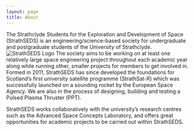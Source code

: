 ```yaml
---
layout: page
title: About
---
```


The Strathclyde Students for the Exploration and Development of Space (StrathSEDS) is an engineering/science-based society for undergraduate and postgraduate students of the University of Strathclyde.
![StrathSEDS Logo][logo]
The society aims to be working on at least one relatively large space engineering project throughout each academic year along while running other, smaller projects for members to get involved in. Formed in 2011, StrathSEDS has since developed the foundations for Scotland’s first university satellite programme (StrathSat-R) which was successfully launched on a sounding rocket by the European Space Agency. We are also in the process of designing, building and testing a Pulsed Plasma Thruster (PPT).

StrathSEDS works collaboratively with the university’s research centres such as the Advanced Space Concepts Laboratory, and offers great opportunities for academic projects to be carried out within StrathSEDS.

[logo]: https://0.gravatar.com/avatar/29e309f15dc5748a962f13185d90bf62?s=200&d=https%3A%2F%2Fidenticons.github.com%2F7ba55a3e0945b9e8c55fbfcd49348567.png "StrathSEDS Logo"